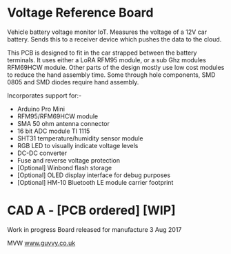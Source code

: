 Voltage Reference Board
=========================

Vehicle battery voltage monitor IoT. Measures the voltage of a 12V car battery. Sends this to a receiver device which pushes the data to the cloud.

This PCB is designed to fit in the car strapped between the battery terminals. It uses either a LoRA RFM95 module, or a sub Ghz modules RFM69HCW module. Other parts of the design mostly use low cost modules to reduce the hand assembly time. Some through hole components, SMD 0805 and SMD diodes require hand assembly.

Incorporates support for:- 
* Arduino Pro Mini
* RFM95/RFM69HCW module
* SMA 50 ohm antenna connector
* 16 bit ADC module TI 1115
* SHT31 temperature/humidity sensor module
* RGB LED to visually indicate voltage levels
* DC-DC converter
* Fuse and reverse voltage protection
* [Optional] Winbond flash storage
* [Optional] OLED display interface for debug purposes
* [Optional] HM-10 Bluetooth LE module carrier footprint


CAD A - [PCB ordered] [WIP]
===========================

Work in progress
Board released for manufacture 3 Aug 2017

MVW
www.guvvy.co.uk
